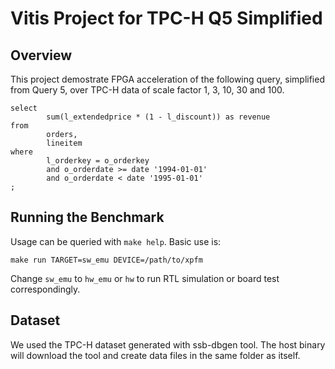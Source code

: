# Vitis Project for TPC-H Q5 Simplified

## Overview

This project demostrate FPGA acceleration of the following query, simplified from Query 5, over TPC-H data of scale factor 1, 3, 10, 30 and 100.

```
select
        sum(l_extendedprice * (1 - l_discount)) as revenue
from
        orders,
        lineitem
where
        l_orderkey = o_orderkey
        and o_orderdate >= date '1994-01-01'
        and o_orderdate < date '1995-01-01'
;
```

## Running the Benchmark

Usage can be queried with `make help`. Basic use is:

```
make run TARGET=sw_emu DEVICE=/path/to/xpfm
```

Change `sw_emu` to `hw_emu` or `hw` to run RTL simulation or board test correspondingly.


## Dataset

We used the TPC-H dataset generated with ssb-dbgen tool.
The host binary will download the tool and create data files in the same folder as itself.

